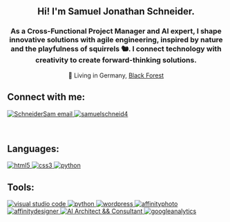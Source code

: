 <br>
<br>
    <h2 align=center>Hi! I'm Samuel Jonathan Schneider.</h2>
        <h3 align=center>As a Cross-Functional Project Manager and AI expert, I shape innovative solutions with agile engineering, inspired by nature and the playfulness of squirrels 🐿. I connect technology with creativity to create forward-thinking solutions.</h3>
        <p align=center>🌲 Living in Germany, <a href="https://goo.gl/maps/yqxCkCvaanBDVWXA8" target="_blank">Black Forest</a></p>
    <h2 align="left">Connect with me:</h2>
        <p style="text-align: left;">
            <a href="mailto:mail@sjschneider.de" target="_blank">
                <img src="https://img.shields.io/badge/write%20me-D7E3FC" alt="SchneiderSam email">
            </a>
            <a href="https://twitter.com/SamuelSchneide4" target="_blank">
                <img src="https://img.shields.io/badge/follow%20me%20on%20X-000000" alt="samuelschneid4">
            </a>
        </p>
<br>
    <h2 align="left">Languages:</h2>
        <p align="left">
            <a href="https://www.w3.org/html/" target="_blank">
                <img src="https://img.shields.io/badge/HTML5-E34F26?style=for-the-badge&logo=html5&logoColor=white" alt="html5" />
            </a>
            <a href="https://www.w3schools.com/css/" target="_blank">
                <img src="https://img.shields.io/badge/CSS3-1572B6?style=for-the-badge&logo=css3&logoColor=white" alt="css3" />
            </a>
            <a href="https://www.python.org/" target="_blank">
                <img src="https://img.shields.io/badge/Python-3776AB?style=for-the-badge&logo=python&logoColor=white" alt="python" />
            </a>
        </p>
    <h2 align="left">Tools:</h2>
        <p align="left">
            <a href="https://code.visualstudio.com/" target="_blank">
                <img src="https://img.shields.io/badge/Visual_Studio_Code-0078D4?style=for-the-badge&logo=visual%20studio%20code&logoColor=white" alt="visual studio code" />
            </a>
            <a href="https://www.python.org/" target="_blank">
                <img src="https://img.shields.io/badge/Python-3776AB?style=for-the-badge&logo=python&logoColor=white" alt="python" />
            </a>
            <a href="https://wordpress.org/" target="_blank">
                <img src="https://img.shields.io/badge/Wordpress-21759B?style=for-the-badge&logo=wordpress&logoColor=white" alt="wordpress" />
            </a>
            <a href="https://affinity.serif.com/de/photo/" target="_blank">
                <img src="https://img.shields.io/badge/affinityphoto-%237E4DD2.svg?style=for-the-badge&logo=affinity-photo&logoColor=white" alt="affinityphoto">
            </a>
            <a href="https://affinity.serif.com/de/designer/" target="_blank">
                <img src="https://img.shields.io/badge/affinitydesginer-%231B72BE.svg?style=for-the-badge&logo=affinity-designer&logoColor=white" alt="affinitydesigner">
            </a>
            <a href="#" target="_blank">
                <img src="https://img.shields.io/badge/AI-Architect%20&&%20Consultant-6c757d?style=for-the-badge&logo=robot&logoColor=white" alt="AI Architect && Consultant" />
            </a>
            <a href="https://marketingplatform.google.com/intl/en/about/analytics/" target="_blank">
                <img src="https://img.shields.io/badge/Google%20Analytics-E37400?style=for-the-badge&logo=google%20analytics&logoColor=white" alt="googleanalytics" />
            </a>
        </p>
<br>

<!---
SchneiderSam/SchneiderSam is a ✨ special ✨ repository because its `README.md` (this file) appears on your GitHub profile.
You can click the Preview link to take a look at your changes.
--->